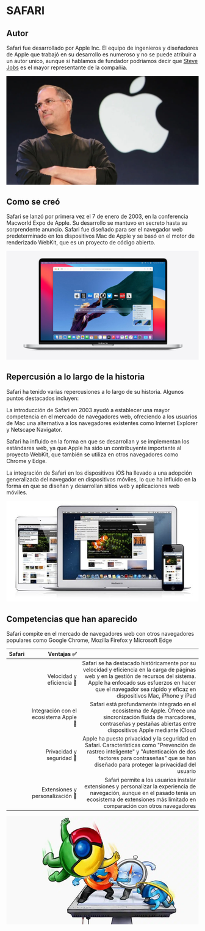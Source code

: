 # SAFARI
## Autor
Safari fue desarrollado por Apple Inc. El equipo de ingenieros y diseñadores de Apple que trabajó en su desarrollo es numeroso y no se puede atribuir a un autor unico, aunque si hablamos de fundador podriamos decir que [Steve Jobs](https://es.wikipedia.org/wiki/Steve_Jobs "Steve Jobs") es el mayor representante de la compañia.

![U+200E](https://github.com/marcgarciia18/SMX2-M8UF1A1-HistoriaWeb-2003-Safari-MarcGarcia/blob/main/Steve%20Jobs.jpg "Steve")

## Como se creó
Safari se lanzó por primera vez el 7 de enero de 2003, en la conferencia Macworld Expo de Apple. Su desarrollo se mantuvo en secreto hasta su sorprendente anuncio. Safari fue diseñado para ser el navegador web predeterminado en los dispositivos Mac de Apple y se basó en el motor de renderizado WebKit, que es un proyecto de código abierto.

![U+200E](https://github.com/marcgarciia18/SMX2-M8UF1A1-HistoriaWeb-2003-Safari-MarcGarcia/blob/main/Creacion.jpg "Creacion")

## Repercusión a lo largo de la historia
Safari ha tenido varias repercusiones a lo largo de su historia. Algunos puntos destacados incluyen:

La introducción de Safari en 2003 ayudó a establecer una mayor competencia en el mercado de navegadores web, ofreciendo a los usuarios de Mac una alternativa a los navegadores existentes como Internet Explorer y Netscape Navigator.

Safari ha influido en la forma en que se desarrollan y se implementan los estándares web, ya que Apple ha sido un contribuyente importante al proyecto WebKit, que también se utiliza en otros navegadores como Chrome y Edge.

La integración de Safari en los dispositivos iOS ha llevado a una adopción generalizada del navegador en dispositivos móviles, lo que ha influido en la forma en que se diseñan y desarrollan sitios web y aplicaciones web móviles.

![U+200E](https://github.com/marcgarciia18/SMX2-M8UF1A1-HistoriaWeb-2003-Safari-MarcGarcia/blob/main/Repercusion.jpg "Repercusion")

## Competencias que han aparecido
Safari compite en el mercado de navegadores web con otros navegadores populares como Google Chrome, Mozilla Firefox y Microsoft Edge


|Safari |Ventajas ✅| |
|----------|----------:|----------:|
| |Velocidad y eficiencia 📲|Safari se ha destacado históricamente por su velocidad y eficiencia en la carga de páginas web y en la gestión de recursos del sistema. Apple ha enfocado sus esfuerzos en hacer que el navegador sea rápido y eficaz en dispositivos Mac, iPhone y iPad |
| |Integración con el ecosistema Apple 🍎|Safari está profundamente integrado en el ecosistema de Apple. Ofrece una sincronización fluida de marcadores, contraseñas y pestañas abiertas entre dispositivos Apple mediante iCloud |
| |Privacidad y seguridad 🔐|Apple ha puesto privacidad y la seguridad en Safari. Características como "Prevención de rastreo inteligente" y "Autenticación de dos factores para contraseñas" que se han diseñado para proteger la privacidad del usuario |
| |Extensiones y personalización 🤳|Safari permite a los usuarios instalar extensiones y personalizar la experiencia de navegación, aunque en el pasado tenía un ecosistema de extensiones más limitado en comparación con otros navegadores |

![U+200E](https://github.com/marcgarciia18/SMX2-M8UF1A1-HistoriaWeb-2003-Safari-MarcGarcia/blob/main/Competencia.jpg "Competencia")
